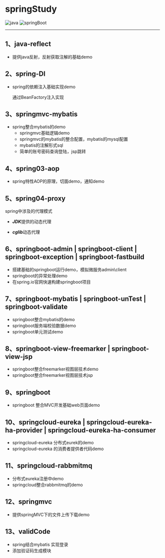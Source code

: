 # springStudy

![java](https://img.shields.io/badge/JAVA-1.8+-green.svg)  ![springBoot](https://img.shields.io/badge/springboot-green.svg)

---

## 1、java-reflect

* 提供java反射，反射获取注解的基础demo

## 2、spring-DI

* spring的依赖注入基础实现demo

  通过BeanFactory注入实现

## 3、springmvc-mybatis

* spring整合mybatis的demo
  * springmvc基础逻辑demo
  * springmvc的mybatis的整合配置，mybatis的mysql配置
  * mybatis的注解形式sql
  * 简单的账号密码查询登陆，jsp跳转

## 4、spring03-aop

* spring特性AOP的原理，切面demo，通知demo

## 5、spring04-proxy

spring中涉及的代理模式

* ***JDK***提供的动态代理

* ***cglib***动态代理

## 6、springboot-admin | springboot-client | springboot-exception | springboot-fastbuild

* 搭建基础的springboot运行demo，模拟微服务admin\client
* springboot的异常处理demo
* 在spring.io官网快速构建springboot项目

## 7、springboot-mybatis | springboot-unTest | springboot-validate

* springboot整合mybatis的demo
* springboot服务端校验数据demo
* springboot单元测试demo

## 8、springboot-view-freemarker | springboot-view-jsp

* springboot整合freemarker视图层技术demo
* springboot整合freemarker视图层技术jsp

## 9、springboot

* springboot 整合MVC开发基础web页面demo

## 10、springcloud-eureka  | springcloud-eureka-ha-provider | springcloud-eureka-ha-consumer

* springcloud-eureka 分布式eurek的demo
* springcloud-eureka 的消费者提供者代码demo

## 11、springcloud-rabbmitmq

* 分布式eureka注册中demo
* springcloud整合rabbmitmq的demo

## 12、springmvc

* 提供springMVC下的文件上传下载demo

## 13、validCode

* spring结合mybatis 实现登录
* 添加验证码生成模块